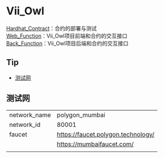 # Vii_Owl
[Hardhat_Contract](./Hardhat_Contract)：合约的部署与测试  
[Web_Function](./Function/Web)：Vii_Owl项目前端和合约的交互接口  
[Back_Function](./Function/Back)：Vii_Owl项目后端和合约的交互接口  

## Tip
* [测试网](#)

## 测试网
|   |  |
|   -------------   |   -------------   |
|   network_name    |   polygon_mumbai  |
|   network_id      |   80001           |
|   faucet          |   https://faucet.polygon.technology/  |
|                   |   https://mumbaifaucet.com/           |
|   |  |

